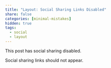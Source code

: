 ```yaml
---
title: "Layout: Social Sharing Links Disabled"
share: false
categories: [minimal-mistakes]
hidden: true
tags:
  - social
  - layout
---
```


This post has social sharing disabled.

Social sharing links should not appear.
